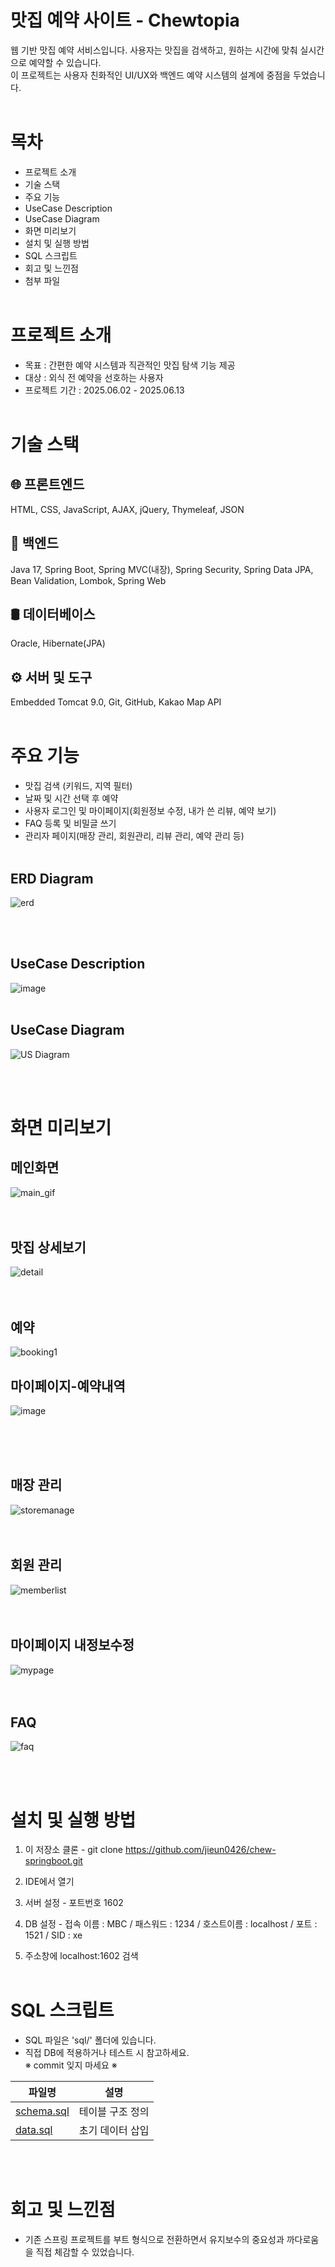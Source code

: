 
# 맛집 예약 사이트 - Chewtopia

웹 기반 맛집 예약 서비스입니다. 사용자는 맛집을 검색하고, 원하는 시간에 맞춰 실시간으로 예약할 수 있습니다.<br>
이 프로젝트는 사용자 친화적인 UI/UX와 백엔드 예약 시스템의 설계에 중점을 두었습니다.
<br><br>

# 목차
- 프로젝트 소개
- 기술 스택
- 주요 기능
- UseCase Description
- UseCase Diagram
- 화면 미리보기
- 설치 및 실행 방법
- SQL 스크립트
- 회고 및 느낀점
- 첨부 파일
<br><br>

# 프로젝트 소개
- 목표 : 간편한 예약 시스템과 직관적인 맛집 탐색 기능 제공
- 대상 : 외식 전 예약을 선호하는 사용자
- 프로젝트 기간 : 2025.06.02 - 2025.06.13
<br><br>

# 기술 스택
## 🌐 프론트엔드
HTML, CSS, JavaScript, AJAX, jQuery, Thymeleaf, JSON

## 🔧 백엔드
Java 17, Spring Boot, Spring MVC(내장), Spring Security,
Spring Data JPA, Bean Validation, Lombok, Spring Web

## 🛢 데이터베이스
Oracle, Hibernate(JPA)

## ⚙️ 서버 및 도구
Embedded Tomcat 9.0, Git, GitHub, Kakao Map API
<br><br>

# 주요 기능
- 맛집 검색 (키워드, 지역 필터)
- 날짜 및 시간 선택 후 예약
- 사용자 로그인 및 마이페이지(회원정보 수정, 내가 쓴 리뷰, 예약 보기)
- FAQ 등록 및 비밀글 쓰기
- 관리자 페이지(매장 관리, 회원관리, 리뷰 관리, 예약 관리 등)
<br><br>
## ERD Diagram
![erd](https://github.com/user-attachments/assets/95b19d95-2d86-4a72-9988-31510382982c)

<br><br>
## UseCase Description
![image](https://github.com/user-attachments/assets/55120a83-e64a-44e7-89b1-9bf7a74c6d87)
<br><br>

## UseCase Diagram
![US Diagram](https://github.com/user-attachments/assets/bc30f79a-b3f6-4d74-ba00-a9ad870ee8e3)

<br><br>

# 화면 미리보기
## 메인화면
![main_gif](https://github.com/user-attachments/assets/79a96541-bd9c-4a05-a45d-0f8665503284)
<br><br><br>
## 맛집 상세보기
![detail](https://github.com/user-attachments/assets/826df5e8-f3dc-4b51-935c-08baec717933)
<br><br><br>
## 예약
![booking1](https://github.com/user-attachments/assets/f1638668-2b52-4a0c-9da0-ed45ad6252c4)

## 마이페이지-예약내역
![image](https://github.com/user-attachments/assets/70a7bc44-331e-4286-9bce-2d2cfa91ac2d)

<br><br><br>
## 매장 관리
![storemanage](https://github.com/user-attachments/assets/68838dea-db82-471c-89eb-3be9b784120d)
<br><br><br>
## 회원 관리
![memberlist](https://github.com/user-attachments/assets/ee23bdd1-b5c0-48dc-a975-8b9d08497e1f)
<br><br><br>
## 마이페이지 내정보수정
![mypage](https://github.com/user-attachments/assets/888ac7a4-8dcc-46eb-87a7-f61ea9c4c341)
<br><br><br>
## FAQ
![faq](https://github.com/user-attachments/assets/d1b33a18-5ed7-404d-a7b9-803a5a84be45)



<br><br>
# 설치 및 실행 방법
1. 이 저장소 클론 - git clone https://github.com/jieun0426/chew-springboot.git

2. IDE에서 열기

3. 서버 설정 - 포트번호 1602

4. DB 설정 - 접속 이름 : MBC / 패스워드 : 1234 / 호스트이름 : localhost / 포트 : 1521 / SID : xe

5. 주소창에 localhost:1602 검색
<br><br>
# SQL 스크립트

- SQL 파일은 'sql/' 폴더에 있습니다.
- 직접 DB에 적용하거나 테스트 시 참고하세요.<br>
  ※ commit 잊지 마세요 ※

| 파일명       | 설명                |
|--------------|---------------------|
| [schema.sql](./sql/schema.sql) | 테이블 구조 정의 |
| [data.sql](./sql/data.sql)     | 초기 데이터 삽입 |

<br><br>

# 회고 및 느낀점
- 기존 스프링 프로젝트를 부트 형식으로 전환하면서 유지보수의 중요성과 까다로움을 직접 체감할 수 있었습니다.


